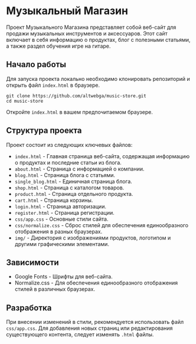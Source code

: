 # Музыкальный Магазин

Проект Музыкального Магазина представляет собой веб-сайт для продажи музыкальных инструментов и аксессуаров. Этот сайт включает в себя информацию о продуктах, блог с полезными статьями, а также раздел обучения игре на гитаре.

## Начало работы

Для запуска проекта локально необходимо клонировать репозиторий и открыть файл `index.html` в браузере.

```
git clone https://github.com/altwebga/music-store.git
cd music-store
```

Откройте `index.html` в вашем предпочитаемом браузере.

## Структура проекта

Проект состоит из следующих ключевых файлов:

- `index.html` - Главная страница веб-сайта, содержащая информацию о продуктах и последние статьи из блога.
- `about.html` - Страница с информацией о компании.
- `blog.html` - Страница блога с статьями.
- `single_blog.html` - Единичная страница блога.
- `shop.html` - Страница с каталогом товаров.
- `product.html` - Страница отдельного продукта.
- `cart.html` - Страница корзины.
- `login.html` - Страница авторизации. 
- `register.html` - Страница регистрации.
- `css/app.css` - Основные стили сайта.
- `css/normalize.css` - Сброс стилей для обеспечения единообразного отображения в разных браузерах.
- `img/` - Директория с изображениями продуктов, логотипом и другими графическими элементами.

## Зависимости

- Google Fonts - Шрифты для веб-сайта.
- Normalize.css - Для обеспечения единообразного отображения стилей в различных браузерах.

## Разработка

При внесении изменений в стили, рекомендуется использовать файл `css/app.css`. Для добавления новых страниц или редактирования существующего контента, следует изменять `.html` файлы.


